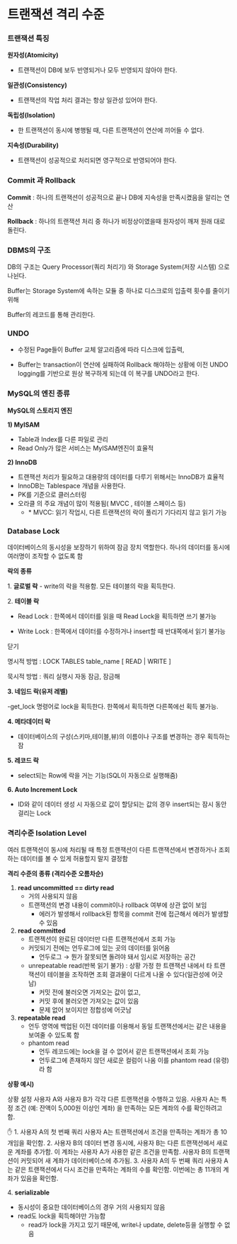 # 트랜잭션 격리 수준

### 트랜잭션 특징

**원자성(Atomicity)**

- 트랜잭션이 DB에 보두 반영되거나 모두 반영되지 않아야 한다.

**일관성(Consistency)**

- 트랜잭션의 작업 처리 결과는 항상 일관성 있어야 한다.

**독립성(Isolation)**

- 한 트랜잭션이 동시에 병행될 때, 다른 트랜잭션이 연산에 끼어들 수 없다.

**지속성(Durability)**

- 트랜잭션이 성공적으로 처리되면 영구적으로 반영되어야 한다.

### Commit 과 Rollback

**Commit** : 하나의 트랜잭션이 성공적으로 끝나 DB에 지속성을 만족시켰음을 알리는 연산

**Rollback** : 하나의 트랜잭션 처리 중 하나가 비정상이였을때 원자성이 깨져 원래 대로 돌린다.

### DBMS의 구조

DB의 구조는 Query Processor(쿼리 처리기) 와 Storage System(저장 시스템) 으로 나뉜다.

Buffer는 Storage System에 속하는 모듈 중 하나로 디스크로의 입출력 횟수를 줄이기 위해

Buffer의 레코드를 통해 관리한다.

### UNDO

- 수정된 Page들이 Buffer 교체 알고리즘에 따라 디스크에 입출력,

- Buffer는 transaction이 연산에 실패하여 Rollback 해야하는 상황에 이전 UNDO logging를 기반으로 원상 복구하게 되는데 이 복구를 UNDO라고 한다.

### MySQL의 엔진 종류

**MySQL의 스토리지 엔진**

**1) MyISAM**

- Table과 Index를 다른 파일로 관리
- Read Only가 많은 서비스는 MyISAM엔진이 효율적

**2) InnoDB**

- 트랜잭션 처리가 필요하고 대용량의 데이터를 다루기 위해서는 InnoDB가 효율적
- InnoDB는 Tablespace 개념을 사용한다.
- PK를 기준으로 클러스터링
- 오라클 의 주요 개념이 많이 적용됨( MVCC , 테이블 스페이스 등)
    - * MVCC: 읽기 작업시, 다른 트랜잭션의 락이 풀리기 기다리지 않고 읽기 가능

### Database Lock

데이터베이스의 동시성을 보장하기 위하여 잠금 장치 역할한다. 하나의 데이터를 동시에 여러명이 조작할 수 없도록 함

**락의 종류**

1. **글로벌 락** - write의 락을 적용함. 모든 테이블의 락을 획득한다.

2. **테이블 락**

- Read Lock : 한쪽에서 데이터를 읽을 때 Read Lock을 획득하면 쓰기 불가능

- Write Lock : 한쪽에서 데이터를 수정하거나 insert할 때 반대쪽에서 읽기 불가능

닫기

명시적 방법 : LOCK TABLES table_name [ READ | WRITE ]

묵시적 방법 : 쿼리 실행시 자동 잠금, 잠금해

**3. 네임드 락(유저 레벨)**

-get_lock 명령어로 lock을 획득한다. 한쪽에서 획득하면 다른쪽에선 획득 불가능.

**4. 메타데이터 락**

- 데이터베이스의 구성(스키마,테이블,뷰)의 이름이나 구조를 변경하는 경우 획득하는 잠

**5. 레코드 락**

- select되는 Row에 락을 거는 기능(SQL이 자동으로 실행해줌)

**6. Auto Increment Lock**

- ID와 같이 데이터 생성 시 자동으로 값이 할당되는 값의 경우 insert되는 잠시 동안 걸리는 Lock

### 격리수준 Isolation Level

여러 트랜잭션이 동시에 처리될 때 특정 트랜잭션이 다른 트랜잭션에서 변경하거나 조회하는 데이터를 볼 수 있게 허용할지 말지 결정함

**격리 수준의 종류 (격리수준 오름차순)**

1. **read uncommitted == dirty read**
    - 거의 사용되지 않음
    - 트랜잭션의 변경 내용이 commit이나 rollback 여부에 상관 없이 보임
        - 에러가 발생해서 rollback된 항목을 commit 전에 접근해서 에러가 발생할 수 있음
2. **read committed**
    - 트랜젝션이 완료된 데이터만 다른 트랜잭션에서 조회 가능
    - 커밋되기 전에는 언두로그에 있는 곳의 데이터를 읽어옴
        - 언두로그 → 뭔가 잘못되면 돌려야 돼서 임시로 저장하는 공간
    - unrepeatable read(반복 읽기 불가) : 상황 가정 한 트랜잭션 내에서 타 트랜잭션이 테이블을 조작하면 조회 결과물이 다르게 나올 수 있다(일관성에 어긋남)
        - 커밋 전에 불러오면 가져오는 값이 없고,
        - 커밋 후에 불러오면 가져오는 값이 있음
        - 문제 없어 보이지만 정합성에 어긋남
3. **repeatable read**
    - 언두 영역에 백업된 이전 데이터를 이용해서 동일 트랜잭션에서는 같은 내용을 보여줄 수 있도록 함
    - phantom read
        - 언두 레코드에는 lock을 걸 수 없어서 같은 트랜잭션에서 조회 가능
        - 언두로그에 존재하지 않던 새로운 컬럼이 나옴 이를 phantom read (유령)라 함

**상황 예시)**

상황 설정 사용자 A와 사용자 B가 각각 다른 트랜잭션을 수행하고 있음. 사용자 A는 특정 조건 (예: 잔액이 5,000원 이상인 계좌) 을 만족하는 모든 계좌의 수를 확인하려고 함.

<aside>
✋ 1. 사용자 A의 첫 번째 쿼리 사용자 A는 트랜잭션에서 조건을 만족하는 계좌가 총 10개임을 확인함.
2. 사용자 B의 데이터 변경 동시에, 사용자 B는 다른 트랜잭션에서 새로운 계좌를 추가함. 이 계좌는 사용자 A가 사용한 같은 조건을 만족함. 사용자 B의 트랜잭션이 커밋되어 새 계좌가 데이터베이스에 추가됨.
3. 사용자 A의 두 번째 쿼리 사용자 A는 같은 트랜잭션에서 다시 조건을 만족하는 계좌의 수를 확인함. 이번에는 총 11개의 계좌가 있음을 확인함.

</aside>

4. **serializable**

- 동시성이 중요한 데이터베이스의 경우 거의 사용되지 않음
- read도 lock을 획득해야만 가능함
    - read가 lock을 가지고 있기 때문에, write나 update, delete등을 실행할 수 없음